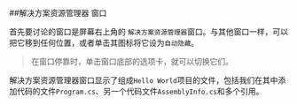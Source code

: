 ##解决方案资源管理器 窗口

首先要讨论的窗口是屏幕右上角的 ` 解决方案资源管理器 `窗口。与其他窗口一样，可以把它移到任何位置，或者单击其图标将它设为`自动隐藏`。

>在窗口停靠时，单击窗口底部的选项卡，就可以切换它们。

解决方案资源管理器窗口显示了组成` Hello World `项目的文件，包括我们在其中添加代码的文件` Program.cs `、另一个代码文件` AssemblyInfo.cs `和多个引用。


